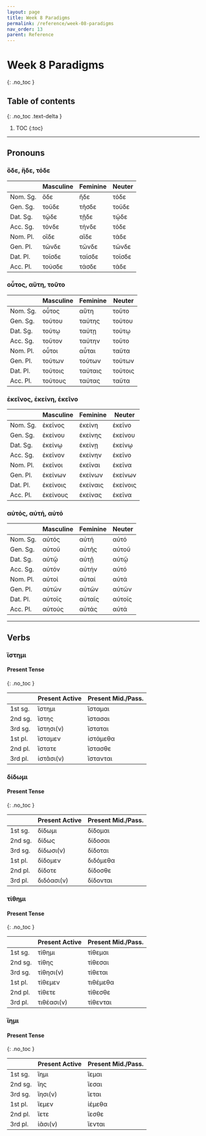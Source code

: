 ```yaml
---
layout: page
title: Week 8 Paradigms
permalink: /reference/week-08-paradigms
nav_order: 13
parent: Reference
---
```


# Week 8 Paradigms
{: .no_toc }

## Table of contents
{: .no_toc .text-delta }

1. TOC
{:toc}

***

## Pronouns

### ὅδε, ἥδε, τόδε

| | Masculine | Feminine | Neuter
| ----- | ----- | ----- | ----- |
| Nom. Sg. | ὅδε | ἥδε | τόδε |
| Gen. Sg. | τοῦδε | τῆσδε | τοῦδε |
| Dat. Sg. | τῷδε | τῇδε | τῷδε |
| Acc. Sg. | τόνδε | τήνδε | τόδε |
| Nom. Pl. | οἵδε | αἵδε | τάδε |
| Gen. Pl. | τῶνδε | τῶνδε | τῶνδε |
| Dat. Pl. | τοῖσδε | ταῖσδε | τοῖσδε |
| Acc. Pl. | τούσδε | τάσδε | τάδε |

### οὗτος, αὕτη, τοῦτο

| | Masculine | Feminine | Neuter
| ----- | ----- | ----- | ----- |
| Nom. Sg. | οὗτος | αὕτη | τοῦτο |
| Gen. Sg. | τούτου | ταύτης | τούτου |
| Dat. Sg. | τούτῳ | ταύτῃ | τούτῳ |
| Acc. Sg. | τοῦτον | ταύτην | τοῦτο |
| Nom. Pl. | οὗτοι | αὗται | ταῦτα |
| Gen. Pl. | τούτων | τούτων | τούτων |
| Dat. Pl. | τούτοις | ταύταις | τούτοις |
| Acc. Pl. | τούτους | ταύτας | ταῦτα |

### ἐκεῖνος, ἐκείνη, ἐκεῖνο

| | Masculine | Feminine | Neuter
| ----- | ----- | ----- | ----- |
| Nom. Sg. | ἐκεῖνος | ἐκείνη | ἐκεῖνο |
| Gen. Sg. | ἐκείνου | ἐκείνης | ἐκείνου |
| Dat. Sg. | ἐκείνῳ | ἐκείνῃ | ἐκείνῳ |
| Acc. Sg. | ἐκεῖνον | ἐκείνην | ἐκεῖνο |
| Nom. Pl. | ἐκεῖνοι | ἐκεῖναι | ἐκεῖνα |
| Gen. Pl. | ἐκείνων | ἐκείνων | ἐκείνων |
| Dat. Pl. | ἐκείνοις | ἐκείναις | ἐκείνοις |
| Acc. Pl. | ἐκείνους | ἐκείνας | ἐκεῖνα |

### αὐτός, αὐτή, αὐτό

| | Masculine | Feminine | Neuter
| ----- | ----- | ----- | ----- |
| Nom. Sg. | αὐτός | αὐτή | αὐτό |
| Gen. Sg. | αὐτοῦ | αὐτῆς | αὐτοῦ |
| Dat. Sg. | αὐτῷ | αὐτῇ | αὐτῷ |
| Acc. Sg. | αὐτόν | αὐτήν | αὐτό |
| Nom. Pl. | αὐτοί | αὐταί | αὐτά |
| Gen. Pl. | αὐτῶν | αὐτῶν | αὐτῶν |
| Dat. Pl. | αὐτοῖς | αὐταῖς | αὐτοῖς |
| Acc. Pl. | αὐτούς | αὐτάς | αὐτά |

***

## Verbs

### ἵστημι

#### Present Tense
{: .no_toc }

| | Present Active | Present Mid./Pass. |
| ----- | ----- | ----- |
| 1st sg. | ἵστημι | ἵσταμαι |
| 2nd sg. | ἵστης | ἵστασαι |
| 3rd sg. | ἵστησι(ν) | ἵσταται |
| 1st pl. | ἵσταμεν | ἱστάμεθα |
| 2nd pl. | ἵστατε | ἵστασθε |
| 3rd pl. | ἱστᾶσι(ν) | ἵστανται |

### δίδωμι

#### Present Tense
{: .no_toc }

| | Present Active | Present Mid./Pass. |
| ----- | ----- | ----- |
| 1st sg. | δίδωμι | δίδομαι |
| 2nd sg. | δίδως | δίδοσαι |
| 3rd sg. | δίδωσι(ν) | δίδοται |
| 1st pl. | δίδομεν | διδόμεθα |
| 2nd pl. | δίδοτε | δίδοσθε |
| 3rd pl. | διδόασι(ν) | δίδονται |

### τίθημι

#### Present Tense
{: .no_toc }

| | Present Active | Present Mid./Pass. |
| ----- | ----- | ----- |
| 1st sg. | τίθημι | τίθεμαι |
| 2nd sg. | τίθης | τίθεσαι 
| 3rd sg. | τίθησι(ν) | τίθεται |
| 1st pl. | τίθεμεν | τιθέμεθα |
| 2nd pl. | τίθετε | τίθεσθε |
| 3rd pl. | τιθέασι(ν) | τίθενται |

### ἵημι

#### Present Tense
{: .no_toc }

| | Present Active | Present Mid./Pass. |
| ----- | ----- | ----- |
| 1st sg. | ἵημι | ἵεμαι |
| 2nd sg. | ἵης | ἵεσαι |
| 3rd sg. | ἵησι(ν) | ἵεται |
| 1st pl. | ἵεμεν | ἱέμεθα |
| 2nd pl. | ἵετε | ἵεσθε |
| 3rd pl. | ἱᾶσι(ν) | ἵενται |